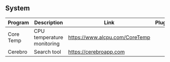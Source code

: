 ## System

| Program | Description | Link | Plugins | Comment |
| --- | --- | --- | --- | --- |
| Core Temp | CPU temperature monitoring | https://www.alcpu.com/CoreTemp |
| Cerebro | Search tool | https://cerebroapp.com |
